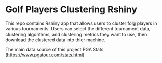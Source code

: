 # Golf Players Clustering Rshiny

This repo contains Rshiny app that allows users to cluster folg players in various tournaments. Users can select the different tournament data, clustering algorithms, and clustering metrics they want to use, then download the clustered data into thier machine.

The main data source of this project PGA Stats (https://www.pgatour.com/stats.html)

